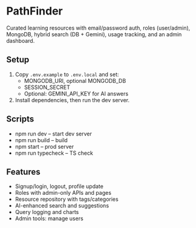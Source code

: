 # PathFinder

Curated learning resources with email/password auth, roles (user/admin), MongoDB, hybrid search (DB + Gemini), usage tracking, and an admin dashboard.

## Setup

1. Copy `.env.example` to `.env.local` and set:
	- MONGODB_URI, optional MONGODB_DB
	- SESSION_SECRET
	- Optional: GEMINI_API_KEY for AI answers
2. Install dependencies, then run the dev server.

## Scripts

- npm run dev – start dev server
- npm run build – build
- npm start – prod server
- npm run typecheck – TS check

## Features

- Signup/login, logout, profile update
- Roles with admin-only APIs and pages
- Resource repository with tags/categories
- AI-enhanced search and suggestions
- Query logging and charts
- Admin tools: manage users

